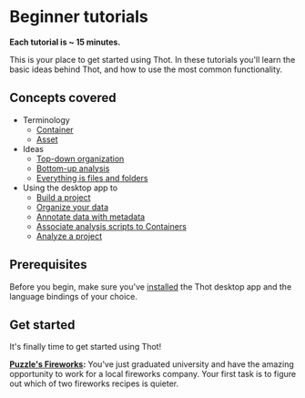 # Beginner tutorials
**Each tutorial is ~ 15 minutes.**

This is your place to get started using Thot. In these tutorials you'll learn the basic ideas behind Thot, and how to use the most common functionality.

## Concepts covered
+ Terminology
    - [Container](fireworks/README.md#setting-up-your-project-tree)
    - [Asset](fireworks/README.md#adding-data-to-your-project)
+ Ideas
    - [Top-down organization](fireworks/README.md#structuring-your-project)
    - [Bottom-up analysis](fireworks/README.md#analyzing-the-data)
    - [Everything is files and folders](fireworks/README.md#sharing-results)
+ Using the desktop app to
    - [Build a project](fireworks/README.md#before-we-begin)
    - [Organize your data](fireworks/README.md#structuring-your-project)
    - [Annotate data with metadata](fireworks/README.md#metadata)
    - [Associate analysis scripts to Containers](fireworks/README.md#analyzing-the-data)
    - [Analyze a project](fireworks/README.md#analyzing-the-data)

## Prerequisites
Before you begin, make sure you've [installed](/README.md#Install) the Thot desktop app and the language bindings of your choice.

## Get started
It's finally time to get started using Thot!

**[Puzzle's Fireworks](fireworks):** You've just graduated university and have the amazing opportunity to work for a local fireworks company.
Your first task is to figure out which of two fireworks recipes is quieter.
